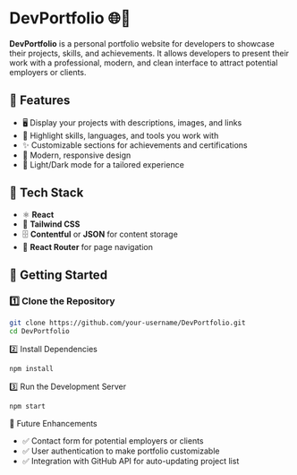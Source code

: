 # DevPortfolio 🌐💼  

**DevPortfolio** is a personal portfolio website for developers to showcase their projects, skills, and achievements. It allows developers to present their work with a professional, modern, and clean interface to attract potential employers or clients.  

## 🔹 Features  
- 🖥 Display your projects with descriptions, images, and links  
- 🌟 Highlight skills, languages, and tools you work with  
- ✨ Customizable sections for achievements and certifications  
- 🎨 Modern, responsive design  
- 🌙 Light/Dark mode for a tailored experience  

## 🔧 Tech Stack  
- ⚛️ **React**  
- 🎨 **Tailwind CSS**  
- 🗄 **Contentful** or **JSON** for content storage  
- 📱 **React Router** for page navigation  

## 🚀 Getting Started  

### 1️⃣ Clone the Repository  
```bash
git clone https://github.com/your-username/DevPortfolio.git  
cd DevPortfolio  
```
2️⃣ Install Dependencies
```bash
npm install  
```
3️⃣ Run the Development Server
```bash
npm start  
```
📡 Future Enhancements
- ✅ Contact form for potential employers or clients
- ✅ User authentication to make portfolio customizable
- ✅ Integration with GitHub API for auto-updating project list
